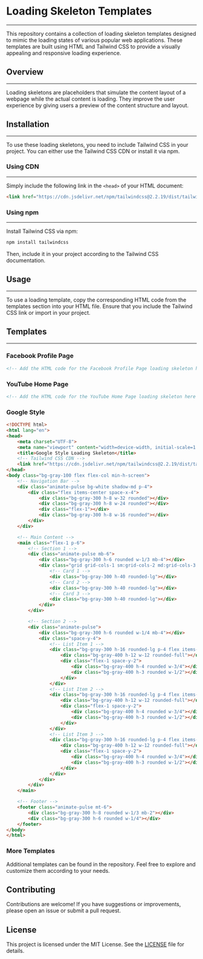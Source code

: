 # Loading Skeleton Templates
---
This repository contains a collection of loading skeleton templates designed to mimic the loading states of various popular web applications. These templates are built using HTML and Tailwind CSS to provide a visually appealing and responsive loading experience.

## Overview
---
Loading skeletons are placeholders that simulate the content layout of a webpage while the actual content is loading. They improve the user experience by giving users a preview of the content structure and layout.

## Installation
---
To use these loading skeletons, you need to include Tailwind CSS in your project. You can either use the Tailwind CSS CDN or install it via npm.

### Using CDN
---
Simply include the following link in the `<head>` of your HTML document:

```html
<link href="https://cdn.jsdelivr.net/npm/tailwindcss@2.2.19/dist/tailwind.min.css" rel="stylesheet">
```

### Using npm
---
Install Tailwind CSS via npm:

```bash
npm install tailwindcss
```

Then, include it in your project according to the Tailwind CSS documentation.

## Usage
---
To use a loading template, copy the corresponding HTML code from the templates section into your HTML file. Ensure that you include the Tailwind CSS link or import in your project.

## Templates
---
### Facebook Profile Page

```html
<!-- Add the HTML code for the Facebook Profile Page loading skeleton here -->
```

### YouTube Home Page

```html
<!-- Add the HTML code for the YouTube Home Page loading skeleton here -->
```

### Google Style

```html
<!DOCTYPE html>
<html lang="en">
<head>
    <meta charset="UTF-8">
    <meta name="viewport" content="width=device-width, initial-scale=1.0">
    <title>Google Style Loading Skeleton</title>
    <!-- Tailwind CSS CDN -->
    <link href="https://cdn.jsdelivr.net/npm/tailwindcss@2.2.19/dist/tailwind.min.css" rel="stylesheet">
</head>
<body class="bg-gray-100 flex flex-col min-h-screen">
    <!-- Navigation Bar -->
    <div class="animate-pulse bg-white shadow-md p-4">
        <div class="flex items-center space-x-4">
            <div class="bg-gray-300 h-8 w-32 rounded"></div>
            <div class="bg-gray-300 h-8 w-24 rounded"></div>
            <div class="flex-1"></div>
            <div class="bg-gray-300 h-8 w-16 rounded"></div>
        </div>
    </div>

    <!-- Main Content -->
    <main class="flex-1 p-6">
        <!-- Section 1 -->
        <div class="animate-pulse mb-6">
            <div class="bg-gray-300 h-6 rounded w-1/3 mb-4"></div>
            <div class="grid grid-cols-1 sm:grid-cols-2 md:grid-cols-3 gap-4">
                <!-- Card 1 -->
                <div class="bg-gray-300 h-40 rounded-lg"></div>
                <!-- Card 2 -->
                <div class="bg-gray-300 h-40 rounded-lg"></div>
                <!-- Card 3 -->
                <div class="bg-gray-300 h-40 rounded-lg"></div>
            </div>
        </div>

        <!-- Section 2 -->
        <div class="animate-pulse">
            <div class="bg-gray-300 h-6 rounded w-1/4 mb-4"></div>
            <div class="space-y-4">
                <!-- List Item 1 -->
                <div class="bg-gray-300 h-16 rounded-lg p-4 flex items-center space-x-4">
                    <div class="bg-gray-400 h-12 w-12 rounded-full"></div>
                    <div class="flex-1 space-y-2">
                        <div class="bg-gray-400 h-4 rounded w-3/4"></div>
                        <div class="bg-gray-400 h-3 rounded w-1/2"></div>
                    </div>
                </div>
                <!-- List Item 2 -->
                <div class="bg-gray-300 h-16 rounded-lg p-4 flex items-center space-x-4">
                    <div class="bg-gray-400 h-12 w-12 rounded-full"></div>
                    <div class="flex-1 space-y-2">
                        <div class="bg-gray-400 h-4 rounded w-3/4"></div>
                        <div class="bg-gray-400 h-3 rounded w-1/2"></div>
                    </div>
                </div>
                <!-- List Item 3 -->
                <div class="bg-gray-300 h-16 rounded-lg p-4 flex items-center space-x-4">
                    <div class="bg-gray-400 h-12 w-12 rounded-full"></div>
                    <div class="flex-1 space-y-2">
                        <div class="bg-gray-400 h-4 rounded w-3/4"></div>
                        <div class="bg-gray-400 h-3 rounded w-1/2"></div>
                    </div>
                </div>
            </div>
        </div>
    </main>

    <!-- Footer -->
    <footer class="animate-pulse mt-6">
        <div class="bg-gray-300 h-8 rounded w-1/3 mb-2"></div>
        <div class="bg-gray-300 h-6 rounded w-1/4"></div>
    </footer>
</body>
</html>
```

### More Templates

Additional templates can be found in the repository. Feel free to explore and customize them according to your needs.

## Contributing

Contributions are welcome! If you have suggestions or improvements, please open an issue or submit a pull request.

## License

This project is licensed under the MIT License. See the [LICENSE](https://github.com/mdriyadkhan585/Skeleton_templates/blob/main/LICENSE) file for details.
